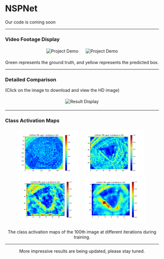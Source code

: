 # NSPNet
Our code is coming soon

---

### Video Footage Display
<div style="text-align: center; margin: 20px;">
  <img src="./image/display1.gif" alt="Project Demo" width="300" style="margin-right: 20px;"/>
  <img src="./image/display2.gif" alt="Project Demo" width="300"/>
</div>
<p style="text-align: center;">
  Green represents the ground truth, and yellow represents the predicted box.
</p>

---

### Detailed Comparison 
(Click on the image to download and view the HD image)
<div style="text-align: center; margin: 20px;">
  <img src="./image/githubresultdisplay.jpg" alt="Result Display" width="400"/>
</div>

---

### Class Activation Maps
<div style="text-align: center; margin: 20px;">
  <img src="./image/layer1.gif" alt="Layer 1" width="200" style="margin-right: 10px;"/>
  <img src="./image/layer2.gif" alt="Layer 2" width="200" style="margin-right: 10px;"/>
  <img src="./image/layer3.gif" alt="Layer 3" width="200" style="margin-right: 10px;"/>
  <img src="./image/layer4.gif" alt="Layer 4" width="200"/>
</div>
<p style="text-align: center;">
  The class activation maps of the 100th image at different iterations during training.
</p>

---
<p style="text-align: center;">
  More impressive results are being updated, please stay tuned.
</p>
